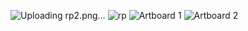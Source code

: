 ![Uploading rp2.png…]()
![rp](https://user-images.githubusercontent.com/81954248/118209532-fa26be00-b492-11eb-8b7a-da90c3243661.png)
![Artboard 1](https://user-images.githubusercontent.com/81954248/117751531-77f28b80-b23f-11eb-9815-128cbbc5a32e.png)
![Artboard 2](https://user-images.githubusercontent.com/81954248/117752157-81c8be80-b240-11eb-880a-9d984dd35acc.png)
